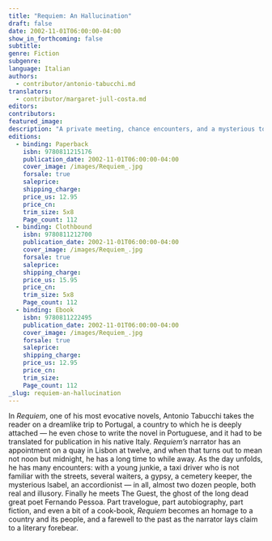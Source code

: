 ```yaml
---
title: "Requiem: An Hallucination"
draft: false
date: 2002-11-01T06:00:00-04:00
show_in_forthcoming: false
subtitle:
genre: Fiction
subgenre:
language: Italian
authors:
  - contributor/antonio-tabucchi.md
translators:
  - contributor/margaret-jull-costa.md
editors:
contributors:
featured_image:
description: "A private meeting, chance encounters, and a mysterious tour of Lisbon, in this brilliant homage to Fernando Pessoa "
editions:
  - binding: Paperback
    isbn: 9780811215176
    publication_date: 2002-11-01T06:00:00-04:00
    cover_image: /images/Requiem_.jpg
    forsale: true
    saleprice:
    shipping_charge:
    price_us: 12.95
    price_cn:
    trim_size: 5x8
    Page_count: 112
  - binding: Clothbound
    isbn: 9780811212700
    publication_date: 2002-11-01T06:00:00-04:00
    cover_image: /images/Requiem_.jpg
    forsale: true
    saleprice:
    shipping_charge:
    price_us: 15.95
    price_cn:
    trim_size: 5x8
    Page_count: 112
  - binding: Ebook
    isbn: 9780811222495
    publication_date: 2002-11-01T06:00:00-04:00
    cover_image: /images/Requiem_.jpg
    forsale: true
    saleprice:
    shipping_charge:
    price_us: 12.95
    price_cn:
    trim_size:
    Page_count: 112
_slug: requiem-an-hallucination
---
```


In _Requiem_, one of his most evocative novels, Antonio Tabucchi takes the reader on a dreamlike trip to Portugal, a country to which he is deeply attached — he even chose to write the novel in Portuguese, and it had to be translated for publication in his native Italy. _Requiem’s_ narrator has an appointment on a quay in Lisbon at twelve, and when that turns out to mean not noon but midnight, he has a long time to while away. As the day unfolds, he has many encounters: with a young junkie, a taxi driver who is not familiar with the streets, several waiters, a gypsy, a cemetery keeper, the mysterious lsabel, an accordionist — in all, almost two dozen people, both real and illusory. Finally he meets The Guest, the ghost of the long dead great poet Fernando Pessoa. Part travelogue, part autobiography, part fiction, and even a bit of a cook-book, _Requiem_ becomes an homage to a country and its people, and a farewell to the past as the narrator lays claim to a literary forebear.

